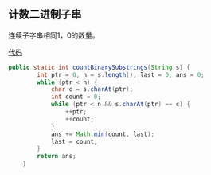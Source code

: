 ## 计数二进制子串

连续子字串相同1，0的数量。

[代码](../../../leetcode/app/src/main/java/top/werls/leetcode/CountBinarySubstrings.java)

```java
public static int countBinarySubstrings(String s) {
        int ptr = 0, n = s.length(), last = 0, ans = 0;
        while (ptr < n) {
            char c = s.charAt(ptr);
            int count = 0;
            while (ptr < n && s.charAt(ptr) == c) {
                ++ptr;
                ++count;
            }
            ans += Math.min(count, last);
            last = count;
        }
        return ans;
    }
```

